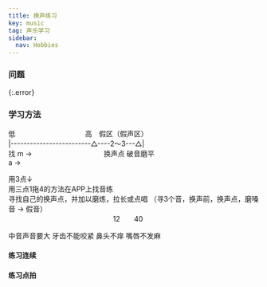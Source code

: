 ```yaml
---
title: 换声练习
key: music
tag: 声乐学习
sidebar:
  nav: Hobbies
---
```


### 问题

{:.error}

<!--more-->

### 学习方法

低　　　　　　　　　　高　假区（假声区）  
|-------------------------△----2～3---△|  
找 m → 　　　　　　　　　　换声点 破音磨平  
a →

用3点↓   
用三点1拖4的方法在APP上找音练  
寻找自己的换声点，并加以磨炼，拉长或点唱 （寻3个音，换声前，换声点，磨嗓音 → 假音）  
　　　　　　　　　　　　　　　12　　40

中音声音要大 牙齿不能咬紧 鼻头不痒 嘴唇不发麻
#### 练习连续

#### 练习点拍
